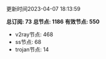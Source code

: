 更新时间2023-04-07 18:13:59

**总订阅: 73**
**总节点: 1186**
**有效节点: 550**
- v2ray节点: 468
- ss节点: 68
- trojan节点: 14
